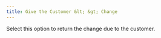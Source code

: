 ```yaml
---
title: Give the Customer &lt; &gt; Change
---
```



Select this option to return the change due to the customer.
